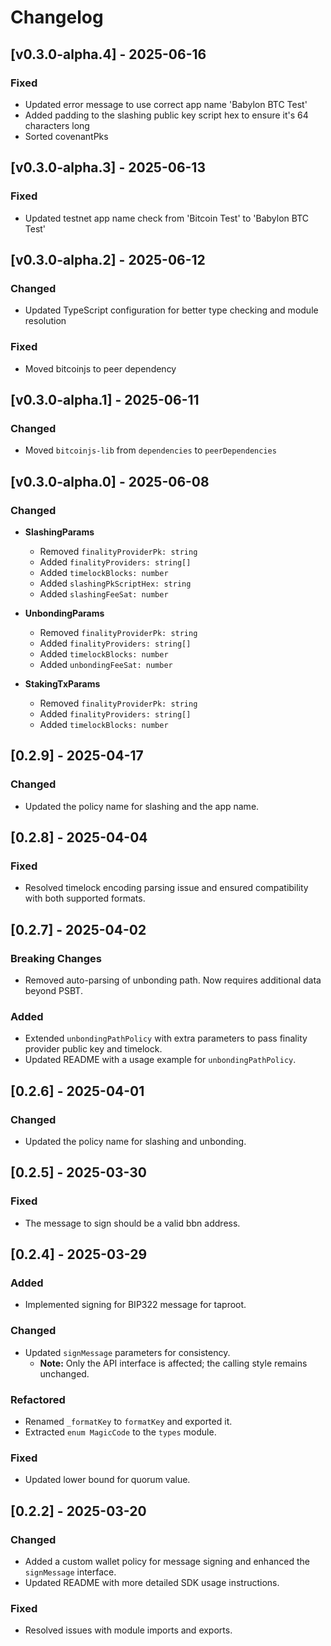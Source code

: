 # Changelog

## [v0.3.0-alpha.4] - 2025-06-16

### Fixed
- Updated error message to use correct app name 'Babylon BTC Test'
- Added padding to the slashing public key script hex to ensure it's 64 characters long
- Sorted covenantPks

## [v0.3.0-alpha.3] - 2025-06-13

### Fixed
- Updated testnet app name check from 'Bitcoin Test' to 'Babylon BTC Test'

## [v0.3.0-alpha.2] - 2025-06-12

### Changed
- Updated TypeScript configuration for better type checking and module resolution

### Fixed
- Moved bitcoinjs to peer dependency

## [v0.3.0-alpha.1] - 2025-06-11

### Changed
- Moved `bitcoinjs-lib` from `dependencies` to `peerDependencies`

## [v0.3.0-alpha.0] - 2025-06-08

### Changed
- **SlashingParams**
  - Removed `finalityProviderPk: string`
  - Added `finalityProviders: string[]`
  - Added `timelockBlocks: number`
  - Added `slashingPkScriptHex: string`
  - Added `slashingFeeSat: number`

- **UnbondingParams**
  - Removed `finalityProviderPk: string`
  - Added `finalityProviders: string[]`
  - Added `timelockBlocks: number`
  - Added `unbondingFeeSat: number`

- **StakingTxParams**
  - Removed `finalityProviderPk: string`
  - Added `finalityProviders: string[]`
  - Added `timelockBlocks: number`

## [0.2.9] - 2025-04-17

### Changed
- Updated the policy name for slashing and the app name.

## [0.2.8] - 2025-04-04

### Fixed
- Resolved timelock encoding parsing issue and ensured compatibility with both supported formats.

## [0.2.7] - 2025-04-02

### Breaking Changes
- Removed auto-parsing of unbonding path. Now requires additional data beyond PSBT.

### Added
- Extended `unbondingPathPolicy` with extra parameters to pass finality provider public key and timelock.
- Updated README with a usage example for `unbondingPathPolicy`.

## [0.2.6] - 2025-04-01

### Changed
- Updated the policy name for slashing and unbonding.

## [0.2.5] - 2025-03-30

### Fixed
- The message to sign should be a valid bbn address.

## [0.2.4] - 2025-03-29

### Added
- Implemented signing for BIP322 message for taproot.

### Changed
- Updated `signMessage` parameters for consistency.
  - **Note:** Only the API interface is affected; the calling style remains unchanged.

### Refactored
- Renamed `_formatKey` to `formatKey` and exported it.
- Extracted `enum MagicCode` to the `types` module.

### Fixed
- Updated lower bound for quorum value.

## [0.2.2] - 2025-03-20

### Changed
- Added a custom wallet policy for message signing and enhanced the `signMessage` interface.
- Updated README with more detailed SDK usage instructions.

### Fixed
- Resolved issues with module imports and exports.